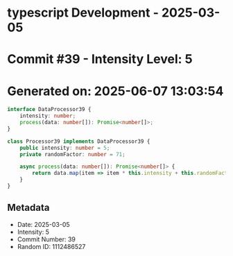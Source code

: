 ﻿# typescript Development - 2025-03-05
# Commit #39 - Intensity Level: 5
# Generated on: 2025-06-07 13:03:54
```typescript
interface DataProcessor39 {
    intensity: number;
    process(data: number[]): Promise<number[]>;
}

class Processor39 implements DataProcessor39 {
    public intensity: number = 5;
    private randomFactor: number = 71;

    async process(data: number[]): Promise<number[]> {
        return data.map(item => item * this.intensity + this.randomFactor);
    }
}
```
## Metadata
- Date: 2025-03-05
- Intensity: 5
- Commit Number: 39
- Random ID: 1112486527
